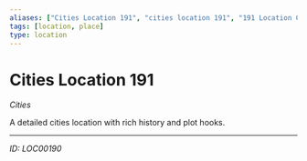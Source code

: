 ```yaml
---
aliases: ["Cities Location 191", "cities location 191", "191 Location Cities"]
tags: [location, place]
type: location
---
```


# Cities Location 191

*Cities*

A detailed cities location with rich history and plot hooks.

---
*ID: LOC00190*